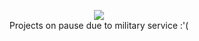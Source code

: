 <p align="center">
  <picture>
  <source
    srcset="https://github-readme-stats.vercel.app/api?username=mvahaste&theme=dark&show_icons=false&title_color=2f80ed&bg_color=00000000&text_color=ddebf3&hide_border=true"
    media="(prefers-color-scheme: dark)"
  />
  <source
    srcset="https://github-readme-stats.vercel.app/api?username=mvahaste&show_icons=false&bg_color=00000000&hide_border=true"
    media="(prefers-color-scheme: light), (prefers-color-scheme: no-preference)"
  />
  <img src="https://github-readme-stats.vercel.app/api?username=anuraghazra&show_icons=true" />
</picture>
  <br>
  Projects on pause due to military service :'(
</p>
